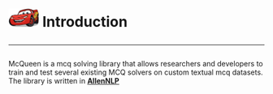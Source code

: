 # <img src="mcqueen.jpg" width="60"> Introduction <hr>
McQueen is a mcq solving library that allows researchers and developers to train and test several existing MCQ solvers on custom textual mcq datasets. The library is written in **[AllenNLP](https://github.com/allenai/allennlp)**
